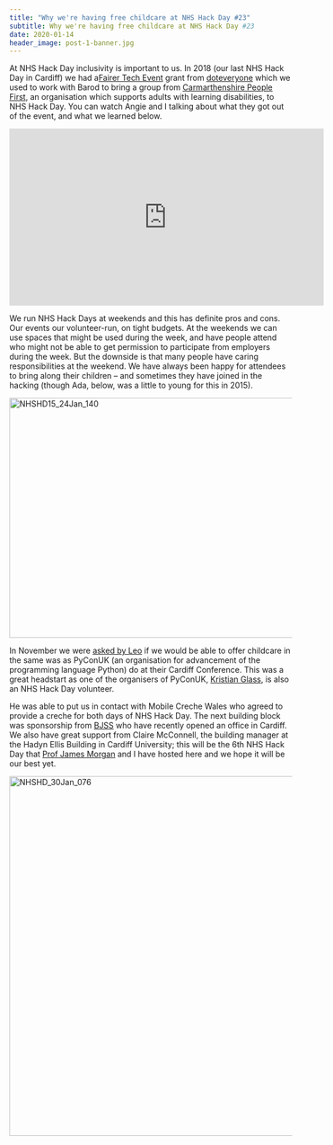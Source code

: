 ```yaml
---
title: "Why we're having free childcare at NHS Hack Day #23"
subtitle: Why we're having free childcare at NHS Hack Day #23
date: 2020-01-14
header_image: post-1-banner.jpg
---
```


At NHS Hack Day inclusivity is important to us. In 2018 (our last NHS Hack Day in Cardiff) we had a[Fairer Tech Event](https://fundraising.co.uk/2018/04/20/fairer-tech-events-grants-back) grant from [doteveryone](https://www.doteveryone.org.uk/) which we used to work with Barod to bring a group from [Carmarthenshire People First](https://www.carmarthenshirepeoplefirst.co.uk/), an organisation which supports adults with learning disabilities, to NHS Hack Day. You can watch Angie and I talking about what they got out of the event, and what we learned below.

<iframe width="560" height="315" src="https://www.youtube-nocookie.com/embed/dPXk-awPCAQ" frameborder="0" allow="accelerometer; autoplay; encrypted-media; gyroscope; picture-in-picture" allowfullscreen></iframe>

We run NHS Hack Days at weekends and this has definite pros and cons. Our events our volunteer-run, on tight budgets. At the weekends we can use spaces that might be used during the week, and have people attend who might not be able to get permission to participate from employers during the week. But the downside is that many people have caring responsibilities at the weekend. We have always been happy for attendees to bring along their children – and sometimes they have joined in the hacking (though Ada, below, was a little to young for this in 2015).

<a data-flickr-embed="true" href="https://www.flickr.com/photos/paul_clarke/16174283238" title="NHSHD15_24Jan_140"><img src="https://live.staticflickr.com/7385/16174283238_cfebf4ea60_z.jpg" width="640" height="427" alt="NHSHD15_24Jan_140"></a><script async src="//embedr.flickr.com/assets/client-code.js" charset="utf-8"></script>

In November we were [asked by Leo](https://twitter.com/leogarcia61/status/1192108413397995520) if we would be able to offer childcare in the same was as PyConUK (an organisation for advancement of the programming language Python) do at their Cardiff Conference. This was a great headstart as one of the organisers of PyConUK, [Kristian Glass](https://www.doismellburning.co.uk/), is also an NHS Hack Day volunteer.

He was able to put us in contact with Mobile Creche Wales who agreed to provide a creche for both days of NHS Hack Day. The next building block was sponsorship from [BJSS](https://www.bjss.com/) who have recently opened an office in Cardiff. We also have great support from Claire McConnell, the building manager at the Hadyn Ellis Building in Cardiff University; this will be the 6th NHS Hack Day that [Prof James Morgan](https://www.cardiff.ac.uk/people/view/38255-morgan-james-e) and I have hosted here and we hope it will be our best yet.

<a data-flickr-embed="true" href="https://www.flickr.com/photos/paul_clarke/24081003833" title="NHSHD_30Jan_076"><img src="https://live.staticflickr.com/1593/24081003833_1ca8120a44_z.jpg" width="640" height="640" alt="NHSHD_30Jan_076"></a><script async src="//embedr.flickr.com/assets/client-code.js" charset="utf-8"></script>

